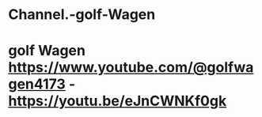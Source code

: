 # Channel.-golf-Wagen
#  golf Wagen https://www.youtube.com/@golfwagen4173 - https://youtu.be/eJnCWNKf0gk
